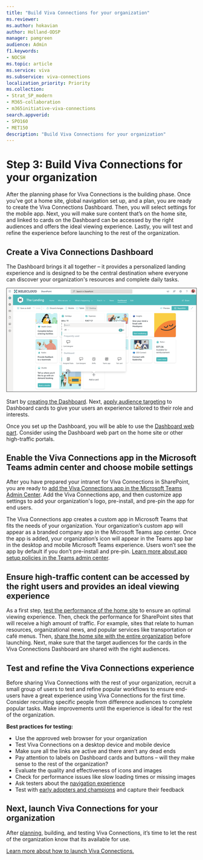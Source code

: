 ```yaml
---
title: "Build Viva Connections for your organization"
ms.reviewer: 
ms.author: hokavian
author: Holland-ODSP
manager: pamgreen
audience: Admin
f1.keywords:
- NOCSH
ms.topic: article
ms.service: viva
ms.subservice: viva-connections
localization_priority: Priority
ms.collection:  
- Strat_SP_modern
- M365-collaboration
- m365initiative-viva-connections
search.appverid:
- SPO160
- MET150
description: "Build Viva Connections for your organization"
---
```


# Step 3: Build Viva Connections for your organization

After the planning phase for Viva Connections is the building phase. Once you’ve got a home site, global navigation set up, and a plan, you are ready to create the Viva Connections Dashboard. Then, you will select settings for the mobile app. Next, you will make sure content that’s on the home site, and linked to cards on the Dashboard can be accessed by the right audiences and offers the ideal viewing experience. Lastly, you will test and refine the experience before launching to the rest of the organization. 

## Create a Viva Connections Dashboard
The Dashboard brings it all together – it provides a personalized landing experience and is designed to be the central destination where everyone can discover your organization's resources and complete daily tasks. 

   ![Image of the Viva Connections Dashboard in edit mode.](../media/connections/dashboard-creation.png)

Start by [creating the Dashboard](create-dashboard). Next, [apply audience targeting](/viva/connections/create-dashboard#apply-audience-targeting-to-cards) to Dashboard cards to give your users an experience tailored to their role and interests. 







Once you set up the Dashboard, you will be able to use the [Dashboard web part](/SharePoint/use-dashboard-web-part-on-home-site). Consider using the Dashboard web part on the home site or other high-traffic portals.


## Enable the Viva Connections app in the Microsoft Teams admin center and choose mobile settings
After you have prepared your intranet for Viva Connections in SharePoint, you are ready to [add the Viva Connections app in the Microsoft Teams Admin Center](/viva/connections/add-viva-connections-app). Add the Viva Connections app, and then customize app settings to add your organization's logo, pre-install, and pre-pin the app for end users.

The Viva Connections app creates a custom app in Microsoft Teams that fits the needs of your organization. Your organization’s custom app will appear as a branded company app in the Microsoft Teams app center. Once the app is added, your organization’s icon will appear in the Teams app bar in the desktop and mobile Microsoft Teams experience. Users won’t see the app by default if you don’t pre-install and pre-pin. [Learn more about app setup policies in the Teams admin center](/MicrosoftTeams/teams-app-setup-policies#:~:text=Arrange%20the%20apps%20in%20the%20order%20that%20you,to%20appear%20in%20Teams%2C%20and%20then%20select%20Save.).


## Ensure high-traffic content can be accessed by the right users and provides an ideal viewing experience
As a first step, [test the performance of the home site](/sharepoint/portal-health) to ensure an optimal viewing experience. Then, check the performance for SharePoint sites that will receive a high amount of traffic. For example, sites that relate to human resources, organizational news, and popular services like transportation or café menus. Then, [share the home site with the entire organization](https://support.microsoft.com/office/share-a-site-958771a8-d041-4eb8-b51c-afea2eae3658) before launching. Next, make sure that the target audiences for the cards in the Viva Connections Dashboard are shared with the right audiences. 




## Test and refine the Viva Connections experience
Before sharing Viva Connections with the rest of your organization, recruit a small group of users to test and refine popular workflows to ensure end-users have a great experience using Viva Connections for the first time. Consider recruiting specific people from difference audiences to complete popular tasks. Make improvements until the experience is ideal for the rest of the organization.

**Best practices for testing:**
- Use the approved web browser for your organization
- Test Viva Connections on a desktop device and mobile device
- Make sure all the links are active and there aren’t any dead ends
- Pay attention to labels on Dashboard cards and buttons – will they make sense to the rest of the organization?
- Evaluate the quality and effectiveness of icons and images
- Check for performance issues like slow loading times or missing images
- Ask testers about the [navigation experience](/sharepoint/information-architecture-modern-experience)
- Test with [early adopters and champions](https://adoption.microsoft.com/roles/champion/) and capture their feedback


## Next, launch Viva Connections for your organization

After [planning](plan-viva-connections), building, and testing Viva Connections, it’s time to let the rest of the organization know that its available for use.

[Learn more about how to launch Viva Connections.](launch-viva-connections)